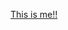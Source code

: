[This is me!!](https://avatars.githubusercontent.com/u/55953830?s=400&u=cefa6e6d0ae27f8d6d1d078fadfaf7b4dabe4915&v=4)
